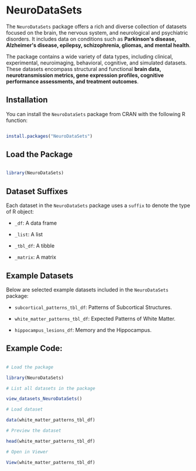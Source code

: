 # NeuroDataSets

The `NeuroDataSets` package offers a rich and diverse collection of datasets focused on the brain, the nervous system, and neurological and psychiatric disorders.
It includes data on conditions such as **Parkinson's disease, Alzheimer's disease, epilepsy, schizophrenia, gliomas, and mental health**.

The package contains a wide variety of data types, including clinical, experimental, neuroimaging, behavioral, 
cognitive, and simulated datasets. These datasets encompass structural and functional **brain data, neurotransmission metrics, gene expression profiles, cognitive performance assessments, and treatment outcomes**.

## Installation

You can install the `NeuroDataSets` package from CRAN with the following R function:

```R

install.packages("NeuroDataSets")

```

## Load the Package

```R

library(NeuroDataSets)

```

## Dataset Suffixes

Each dataset in the `NeuroDataSets` package uses a `suffix` to denote the type of R object:

- `_df`: A data frame

- `_list`: A list

- `_tbl_df`: A tibble

- `_matrix`: A matrix

## Example Datasets

Below are selected example datasets included in the `NeuroDataSets` package:

- `subcortical_patterns_tbl_df`: Patterns of Subcortical Structures.

- `white_matter_patterns_tbl_df`: Expected Patterns of White Matter.

- `hippocampus_lesions_df`: Memory and the Hippocampus.

## Example Code:

```R

# Load the package

library(NeuroDataSets)

# List all datasets in the package

view_datasets_NeuroDataSets()

# Load dataset

data(white_matter_patterns_tbl_df)

# Preview the dataset

head(white_matter_patterns_tbl_df)

# Open in Viewer

View(white_matter_patterns_tbl_df)

```
